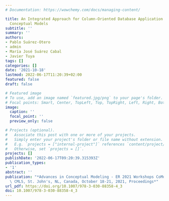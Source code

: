 ```yaml
---
# Documentation: https://wowchemy.com/docs/managing-content/

title: An Integrated Approach for Column-Oriented Database Application Evolution Using
  Conceptual Models
subtitle: ''
summary: ''
authors:
- Pablo Suárez-Otero
- admin
- María José Suárez Cabal
- Javier Tuya
tags: []
categories: []
date: '2021-10-18'
lastmod: 2022-06-17T11:20:39+02:00
featured: false
draft: false

# Featured image
# To use, add an image named `featured.jpg/png` to your page's folder.
# Focal points: Smart, Center, TopLeft, Top, TopRight, Left, Right, BottomLeft, Bottom, BottomRight.
image:
  caption: ''
  focal_point: ''
  preview_only: false

# Projects (optional).
#   Associate this post with one or more of your projects.
#   Simply enter your project's folder or file name without extension.
#   E.g. `projects = ["internal-project"]` references `content/project/deep-learning/index.md`.
#   Otherwise, set `projects = []`.
projects: []
publishDate: '2022-06-17T09:20:39.315393Z'
publication_types:
- '1'
abstract: ''
publication: "*Advances in Conceptual Modeling - ER 2021 Workshops CoMoNoS, EmpER,\
  \ CMLS, St. John's, NL, Canada, October 18-21, 2021, Proceedings*"
url_pdf: https://doi.org/10.1007/978-3-030-88358-4_3
doi: 10.1007/978-3-030-88358-4_3
---
```

